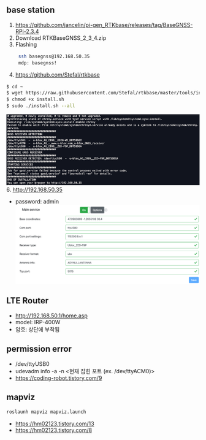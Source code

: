 ## base station
1. https://github.com/jancelin/pi-gen_RTKbase/releases/tag/BaseGNSS-RPi-2.3.4
2. Download RTKBaseGNSS_2_3_4.zip
3. Flashing
   ```bash
    ssh basegnss@192.168.50.35
    mdp: basegnss!
   ```
4. https://github.com/Stefal/rtkbase
  ```bash
  $ cd ~
  $ wget https://raw.githubusercontent.com/Stefal/rtkbase/master/tools/install.sh -O install.sh
  $ chmod +x install.sh
  $ sudo ./install.sh --all
  ```
![install](images/install_result.png)
6. http://192.168.50.35
* password: admin
![webpage_setting](images/webpage_setting.png)
   
## LTE Router
* http://192.168.50.1/home.asp
* model: IRP-400W
* 암호: 상단에 부착됨

## permission error
* /dev/ttyUSB0
* udevadm info -a -n <현재 잡힌 포트 (ex. /dev/ttyACM0)>
* https://coding-robot.tistory.com/9

## mapviz
```bash
roslaunh mapviz mapviz.launch
```
* https://hm02123.tistory.com/13
* https://hm02123.tistory.com/8



